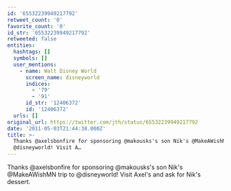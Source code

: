 ```yaml
---
id: '65532239949217792'
retweet_count: '0'
favorite_count: '0'
id_str: '65532239949217792'
retweeted: false
entities:
  hashtags: []
  symbols: []
  user_mentions:
    - name: Walt Disney World
      screen_name: disneyworld
      indices:
        - '79'
        - '91'
      id_str: '12406372'
      id: '12406372'
  urls: []
original_url: https://twitter.com/jth/status/65532239949217792
date: '2011-05-03T21:44:38.000Z'
title: >-
  Thanks @axelsbonfire for sponsoring @makousks's son Nik's @MakeAWishMN trip to
  @disneyworld! Visit A…
---
```


Thanks @axelsbonfire for sponsoring @makousks's son Nik's @MakeAWishMN trip to @disneyworld! Visit Axel's and ask for Nik's dessert.